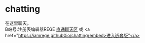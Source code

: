 # chatting
在这里聊天。  
B站号:注册表编辑器REGE
<a href="https://github.com/IAmREGE/chatting/discussions">直通聊天区</a> 或 <a href="https://iamrege.github0io/chatting/embed>进入嵌套版"</a>
